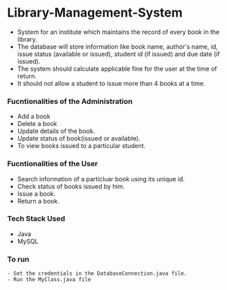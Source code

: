 # Library-Management-System
- System for an institute which maintains the record of every book in the library. 
- The database will store information like book name, author's name, id, issue status (available or issued), student id (if issued) and due date (if issued).
- The system should calculate applicable fine for the user at the time of return.
- It should not allow a student to issue more than 4 books at a time.

### Fucntionalities of the Administration
- Add a book
- Delete a book
- Update details of the book.
- Update status of book(issued or available).
- To view books issued to a particular student.

### Fucntionalities of the User
- Search information of a particluar book using its unique id.
- Check status of books issued by him.
- Issue a book.
- Return a book.

### Tech Stack Used
- Java
- MySQL

### To run
```
- Set the credentials in the DatabaseConnection.java file.
- Run the MyClass.java file
```
